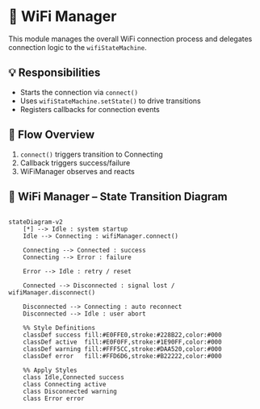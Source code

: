 # 📡 WiFi Manager

This module manages the overall WiFi connection process and delegates connection logic to the `wifiStateMachine`.

## 💡 Responsibilities

- Starts the connection via `connect()`
- Uses `wifiStateMachine.setState()` to drive transitions
- Registers callbacks for connection events

## 🔄 Flow Overview

1. `connect()` triggers transition to Connecting
2. Callback triggers success/failure
3. WiFiManager observes and reacts

## 📶 WiFi Manager – State Transition Diagram

```mermaid

stateDiagram-v2
    [*] --> Idle : system startup
    Idle --> Connecting : wifiManager.connect()

    Connecting --> Connected : success
    Connecting --> Error : failure

    Error --> Idle : retry / reset

    Connected --> Disconnected : signal lost / wifiManager.disconnect()

    Disconnected --> Connecting : auto reconnect
    Disconnected --> Idle : user abort

    %% Style Definitions
    classDef success fill:#E0FFE0,stroke:#228B22,color:#000
    classDef active  fill:#E0F0FF,stroke:#1E90FF,color:#000
    classDef warning fill:#FFF5CC,stroke:#DAA520,color:#000
    classDef error   fill:#FFD6D6,stroke:#B22222,color:#000

    %% Apply Styles
    class Idle,Connected success
    class Connecting active
    class Disconnected warning
    class Error error

```

